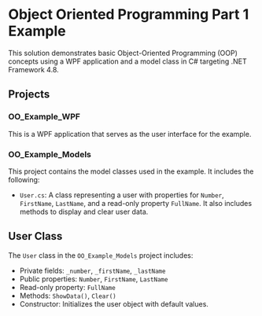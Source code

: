 # Object Oriented Programming Part 1 Example

This solution demonstrates basic Object-Oriented Programming (OOP) concepts using a WPF application and a model class in C# targeting .NET Framework 4.8.

## Projects

### OO_Example_WPF
This is a WPF application that serves as the user interface for the example.

### OO_Example_Models
This project contains the model classes used in the example. It includes the following:
- `User.cs`: A class representing a user with properties for `Number`, `FirstName`, `LastName`, and a read-only property `FullName`. It also includes methods to display and clear user data.

## User Class

The `User` class in the `OO_Example_Models` project includes:
- Private fields: `_number`, `_firstName`, `_lastName`
- Public properties: `Number`, `FirstName`, `LastName`
- Read-only property: `FullName`
- Methods: `ShowData()`, `Clear()`
- Constructor: Initializes the user object with default values.
